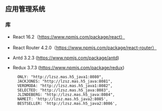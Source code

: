 ## 应用管理系统

### 库
- React 16.2（https://www.npmjs.com/package/react）
- React Router 4.2.0（https://www.npmjs.com/package/react-router）
- Antd 3.2.3 (https://www.npmjs.com/package/antd)
- Redux 3.7.3 (https://www.npmjs.com/package/redux)



        ONLY: "http://lzsz.mas.h5_java1:8080",
        JACKJONES: "http://lzsz.mas.h5_java:8081",
        VEROMODA: "http://lzsz.mas.h5_java1:8082",
        SELECTED: "http://lzsz.mas.h5_java:8083",
        JLINDEBERG: "http://lzsz.mas.h5_java:8084",
        NAMEIT: 'http://lzsz.mas.h5_java2:8085',
        BESTSELLER: 'http://lzsz.mas.h5_java2:8086',